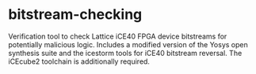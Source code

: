 # bitstream-checking
Verification tool to check Lattice iCE40 FPGA device bitstreams for potentially malicious logic.
Includes a modified version of the Yosys open synthesis suite and the icestorm tools for iCE40 bitstream reversal.
The iCEcube2 toolchain is additionally required.
